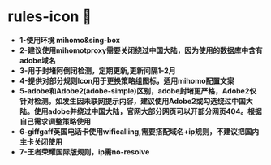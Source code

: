 # rules-icon 🐻
- **1-使用环境 mihomo&sing-box** 
- **2-建议使用mihomotproxy需要关闭绕过中国大陆，因为使用的数据库中含有adobe域名**
- **3-用于封堵阿倒闭检测，定期更新,更新间隔1-2月**
- **4-提供对部分规则Icon用于更换策略组图标，适用mihomo配置文案**
- **5-adobe和Adobe2(adobe-simple)区别，adobe封堵更严格，Adobe2仅针对检测。如发生因未联网提示内容，建议使用Adobe2或勾选绕过中国大陆。使用adobe并绕过中国大陆，官网大部分网页可以开部分网页404。根据自己需求调整策略使用**
- **6-giffgaff英国电话卡使用wificalling,需要搭配域名+ip规则，不建议把国内主卡关闭使用**
- **7-王者荣耀国际版规则，ip需no-resolve**
